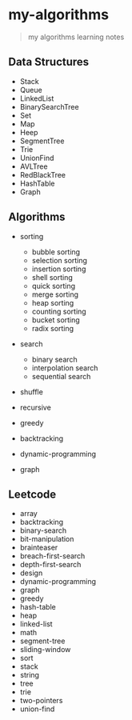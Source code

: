 # my-algorithms

> my algorithms learning notes

## Data Structures

- Stack
- Queue
- LinkedList
- BinarySearchTree
- Set
- Map
- Heep
- SegmentTree
- Trie
- UnionFind
- AVLTree
- RedBlackTree
- HashTable
- Graph

## Algorithms

- sorting

  - bubble sorting
  - selection sorting
  - insertion sorting
  - shell sorting
  - quick sorting
  - merge sorting
  - heap sorting
  - counting sorting
  - bucket sorting
  - radix sorting

- search

  - binary search
  - interpolation search
  - sequential search

- shuffle
- recursive
- greedy
- backtracking
- dynamic-programming
- graph

## Leetcode

- array
- backtracking
- binary-search
- bit-manipulation
- brainteaser
- breach-first-search
- depth-first-search
- design
- dynamic-programming
- graph
- greedy
- hash-table
- heap
- linked-list
- math
- segment-tree
- sliding-window
- sort
- stack
- string
- tree
- trie
- two-pointers
- union-find
